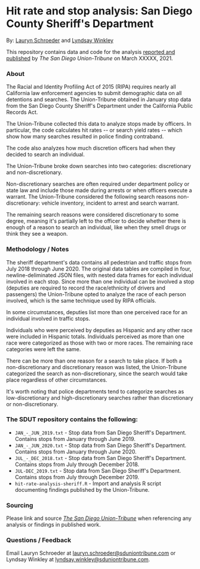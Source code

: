 # Hit rate and stop analysis: San Diego County Sheriff's Department
By: [Lauryn Schroeder](https://www.sandiegouniontribune.com/sdut-lauryn-schroeder-staff.html) and [Lyndsay Winkley](https://www.sandiegouniontribune.com/sdut-lyndsay-winkley-staff.html)

This repository contains data and code for the analysis [reported and published](XXXXXX) by *The San Diego Union-Tribune* on March XXXXX, 2021.

### About

The Racial and Identity Profiling Act of 2015 (RIPA) requires nearly all California law enforcement agencies to submit demographic data on all
detentions and searches. The Union-Tribune obtained in January stop data from the San Diego County Sheriff's Department under the California Public Records Act.

The Union-Tribune collected this data to analyze stops made by officers. In particular, the code calculates hit rates -- or search yield rates -- which show how many searches resulted in police finding contraband.

The code also analyzes how much discretion officers had when they decided to search an individual. 

The Union-Tribune broke down searches into two categories: discretionary and non-discretionary. 

Non-discretionary searches are often required under department policy or state law and include those made during arrests or when officers execute a warrant. The Union-Tribune considered the following search reasons non-discretionary: vehicle inventory, incident to arrest and search warrant. 

The remaining search reasons were considered discretionary to some degree, meaning it's partially left to the officer to decide whether there is enough of a reason to search an individual, like when they smell drugs or think they see a weapon. 

### Methodology / Notes

The sheriff department's data contains all pedestrian and traffic stops from July 2018 through June 2020. The original data tables are compiled in four, newline-deliminated JSON files, with nested data frames for each individual involved in each stop. Since more than one individual can be involved a stop (deputies are required to record the race/ethnicity of drivers and passengers) the Union-Tribune opted to analyze the race of each person involved, which is the same technique used by RIPA officials.

In some circumstances, deputies list more than one perceived race for an individual involved in traffic stops. 

Individuals who were perceived by deputies as Hispanic and any other race were included in Hispanic totals. Individuals perceived as more than one race were categorized as those with two or more races. The remaining race categories were left the same.

There can be more than one reason for a search to take place. If both a non-discretionary and discretionary reason was listed, the Union-Tribune categorized the search as non-discretionary, since the search would take place regardless of other circumstances.

It's worth noting that police departments tend to categorize searches as low-discretionary and high-discretionary searches rather than discretionary or non-discretionary.

### The SDUT repository contains the following:

- `JAN_-_JUN_2019.txt` - Stop data from San Diego Sheriff's Department. Contains stops from January through June 2019.
- `JAN_-_JUN_2020.txt` - Stop data from San Diego Sheriff's Department. Contains stops from January through June 2020.
- `JUL_-_DEC_2018.txt` - Stop data from San Diego Sheriff's Department. Contains stops from July through December 2018.
- `JUL-DEC_2019.txt` - Stop data from San Diego Sheriff's Department. Contains stops from July through December 2019.
- `hit-rate-analysis-sheriff.R` - Import and analysis R script documenting findings published by the Union-Tribune.

### Sourcing
Please link and source [*The San Diego Union-Tribune*](https://www.sandiegouniontribune.com/) when referencing any analysis or findings in published work.

### Questions / Feedback

Email Lauryn Schroeder at [lauryn.schroeder@sduniontribune.com](mailto:lauryn.schroeder@sduniontribune.com) or Lyndsay Winkley at [lyndsay.winkley@sduniontribune.com](mailto:lyndsay.winkley@sduniontribune.com).

